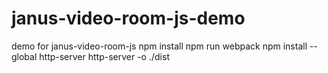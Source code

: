 # janus-video-room-js-demo
demo for janus-video-room-js
npm install
npm run webpack
npm install --global http-server
http-server -o ./dist
